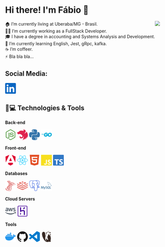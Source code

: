 # Hi there! I'm Fábio 👋
<img src="https://github-readme-stats.vercel.app/api/top-langs/?username=fabiomeirelles3&layout=compact&hide=javascript,html,scss" align="right" />

🏠 I’m currently living at Uberaba/MG - Brasil. <br/>
👨‍💻 I’m currently working as a FullStack Developer.<br/>
🎓 I have a degree in accounting and Systems Analysis and Development.<br/>
🌱 I’m currently learning English, Jest, gRpc, kafka.<br/>
☕️ I’m coffeer. <br/>
⚡ Bla bla bla...<br/>

## Social Media:

<a href="https://www.linkedin.com/in/fabiomeirelles3/" title="Linkedin"><img src="icons/linkedin-color.svg" width="35" height="35" /></a>

## 🚀💻 Technologies & Tools

**Back-end**

<a href="https://nodejs.org/" title="NodeJs"><img src="icons/nodedotjs-color.svg" width="35" height="35" /></a>
<a href="https://nestjs.com/" title="NestJs"><img src="icons/nestjs-color.svg" width="35" height="35" /></a>
<a href="https://www.python.org/" title="Python"><img src="icons/python-color.svg" width="35" height="35" /></a>
<a href="https://golang.org/" title="Golang"><img src="icons/go-color.svg" width="35" height="35" /></a>

**Front-end**

<a href="https://angular.io/" title="Angular"><img src="icons/angular-color.svg" width="35" height="35" /></a>
<a href="https://reactjs.org/" title="React"><img src="icons/react-color.svg" width="35" height="35" /></a>
<a href="https://en.wikipedia.org/wiki/HTML" title="HTML"><img src="icons/html5-color.svg" width="35" height="35" /></a>
<a href="https://en.wikipedia.org/wiki/JavaScript" title="JavaScript"><img src="icons/javascript-color.svg" width="35" height="35" /></a>
<a href="https://www.typescriptlang.org/" title="TypeScript"><img src="icons/typescript-color.svg" width="35" height="35" /></a>

**Databases**

<a href="https://www.microsoft.com/en-us/sql-server/sql-server-2022" title="SqlServer"><img src="icons/microsoftsqlserver-color.svg" width="35" height="35" /></a>
<a href="https://redis.io/" title="Redis"><img src="icons/redis-color.svg" width="35" height="35" /></a>
<a href="https://www.postgresql.org/" title="PostgreSql"><img src="icons/postgresql-color.svg" width="35" height="35" /></a>
<a href="https://www.mysql.com/" title="MySql"><img src="icons/mysql-color.svg" width="35" height="35" /></a>

**Cloud Servers**

<a href="https://aws.amazon.com/" title="AWS"><img src="icons/amazonaws-color.svg" width="35" height="35" /></a>
<a href="https://www.heroku.com/" title="Heroku"><img src="icons/heroku-color.svg" width="35" height="35" /></a>

**Tools**

<a href="https://www.docker.com/" title="Docker"><img src="icons/docker-color.svg" width="35" height="35" /></a>
<a href="https://github.com/" title="GitHub"><img src="icons/github-color.svg" width="35" height="35" /></a>
<a href="https://code.visualstudio.com/" title="Visual Studio Code"><img src="icons/visualstudiocode-color.svg" width="35" height="35" /></a>
<a href="https://dbeaver.io/" title="Dbeaver"><img src="icons/dbeaver-color.svg" width="35" height="35" /></a>

